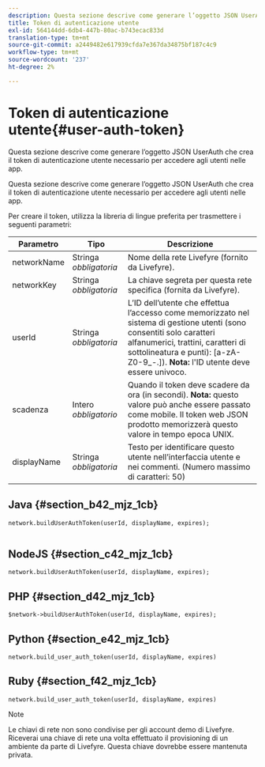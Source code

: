 ```yaml
---
description: Questa sezione descrive come generare l’oggetto JSON UserAuth che crea il token di autenticazione utente necessario per accedere agli utenti nelle app.
title: Token di autenticazione utente
exl-id: 564144dd-6db4-447b-80ac-b743ecac833d
translation-type: tm+mt
source-git-commit: a2449482e617939cfda7e367da34875bf187c4c9
workflow-type: tm+mt
source-wordcount: '237'
ht-degree: 2%

---
```


# Token di autenticazione utente{#user-auth-token}

Questa sezione descrive come generare l’oggetto JSON UserAuth che crea il token di autenticazione utente necessario per accedere agli utenti nelle app.

Questa sezione descrive come generare l’oggetto JSON UserAuth che crea il token di autenticazione utente necessario per accedere agli utenti nelle app.

Per creare il token, utilizza la libreria di lingue preferita per trasmettere i seguenti parametri:

| Parametro | Tipo | Descrizione |
|---|---|---|
| networkName | Stringa *obbligatoria* | Nome della rete Livefyre (fornito da Livefyre). |
| networkKey | Stringa *obbligatoria* | La chiave segreta per questa rete specifica (fornita da Livefyre). |
| userId | Stringa *obbligatoria* | L’ID dell’utente che effettua l’accesso come memorizzato nel sistema di gestione utenti (sono consentiti solo caratteri alfanumerici, trattini, caratteri di sottolineatura e punti): [a-zA-Z0-9_-.]). **Nota:** l&#39;ID utente deve essere univoco. |
| scadenza | Intero *obbligatorio* | Quando il token deve scadere da ora (in secondi). **Nota:** questo valore può anche essere passato come mobile. Il token web JSON prodotto memorizzerà questo valore in tempo epoca UNIX. |
| displayName | Stringa *obbligatoria* | Testo per identificare questo utente nell’interfaccia utente e nei commenti. (Numero massimo di caratteri: 50) |

## Java {#section_b42_mjz_1cb}

```
network.buildUserAuthToken(userId, displayName, expires); 
 
```

## NodeJS {#section_c42_mjz_1cb}

```
network.buildUserAuthToken(userId, displayName, expires); 
```

## PHP {#section_d42_mjz_1cb}

```
$network->buildUserAuthToken(userId, displayName, expires); 
```

## Python {#section_e42_mjz_1cb}

```
network.build_user_auth_token(userId, displayName, expires) 
```

## Ruby {#section_f42_mjz_1cb}

```
network.build_user_auth_token(userId, displayName, expires) 
```

>[!NOTE]
>
>Le chiavi di rete non sono condivise per gli account demo di Livefyre. Riceverai una chiave di rete una volta effettuato il provisioning di un ambiente da parte di Livefyre. Questa chiave dovrebbe essere mantenuta privata.
